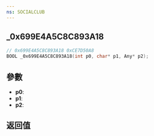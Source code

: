 ```yaml
---
ns: SOCIALCLUB
---
```

## _0x699E4A5C8C893A18

```c
// 0x699E4A5C8C893A18 0xCE7D50A8
BOOL _0x699E4A5C8C893A18(int p0, char* p1, Any* p2);
```


## 參數
* **p0**: 
* **p1**: 
* **p2**: 

## 返回值
